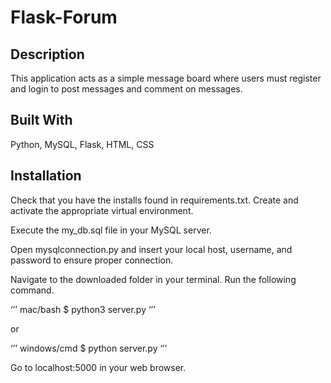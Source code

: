 # Flask-Forum

## Description

This application acts as a simple message board where users must register and login to post messages and comment on messages.

## Built With
Python, MySQL, Flask, HTML, CSS

## Installation

Check that you have the installs found in requirements.txt. Create and activate the appropriate virtual environment. 

Execute the my_db.sql file in your MySQL server.

Open mysqlconnection.py and insert your local host, username, and password to ensure proper connection.

Navigate to the downloaded folder in your terminal. Run the following command.

‘’’ mac/bash
$ python3 server.py
‘’’

or

‘’’ windows/cmd
$ python server.py
‘’’

Go to localhost:5000 in your web browser.
